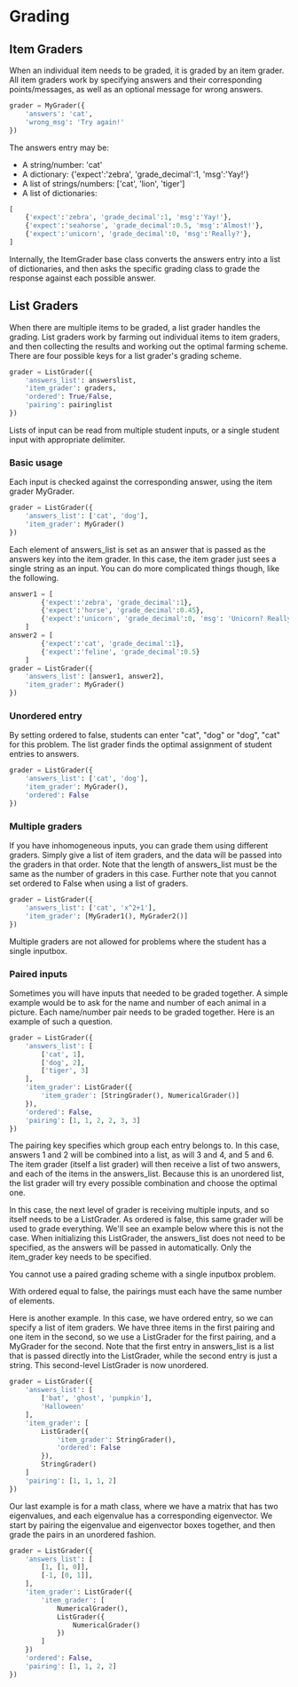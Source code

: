 Grading
=======

Item Graders
------------

When an individual item needs to be graded, it is graded by an item grader. All item graders work by specifying answers and their corresponding points/messages, as well as an optional message for wrong answers.

```python
grader = MyGrader({
    'answers': 'cat',
    'wrong_msg': 'Try again!'
})
```

The answers entry may be:
* A string/number: 'cat'
* A dictionary: {'expect':'zebra', 'grade_decimal':1, 'msg':'Yay!'}
* A list of strings/numbers: ['cat', 'lion', 'tiger']
* A list of dictionaries:
```python
[
    {'expect':'zebra', 'grade_decimal':1, 'msg':'Yay!'},
    {'expect':'seahorse', 'grade_decimal':0.5, 'msg':'Almost!'},
    {'expect':'unicorn', 'grade_decimal':0, 'msg':'Really?'},
]
```

Internally, the ItemGrader base class converts the answers entry into a list of dictionaries, and then asks the specific grading class to grade the response against each possible answer.


List Graders
------------

When there are multiple items to be graded, a list grader handles the grading. List graders work by farming out individual items to item graders, and then collecting the results and working out the optimal farming scheme. There are four possible keys for a list grader's grading scheme.

```python
grader = ListGrader({
    'answers_list': answerslist,
    'item_grader': graders,
    'ordered': True/False,
    'pairing': pairinglist
})
```

Lists of input can be read from multiple student inputs, or a single student input with appropriate delimiter.


### Basic usage

Each input is checked against the corresponding answer, using the item grader MyGrader.

```python
grader = ListGrader({
    'answers_list': ['cat', 'dog'],
    'item_grader': MyGrader()
})
```

Each element of answers_list is set as an answer that is passed as the answers key into the item grader. In this case, the item grader just sees a single string as an input. You can do more complicated things though, like the following.

```python
answer1 = [
        {'expect':'zebra', 'grade_decimal':1},
        {'expect':'horse', 'grade_decimal':0.45},
        {'expect':'unicorn', 'grade_decimal':0, 'msg': 'Unicorn? Really?'}
    ]
answer2 = [
        {'expect':'cat', 'grade_decimal':1},
        {'expect':'feline', 'grade_decimal':0.5}
    ]
grader = ListGrader({
    'answers_list': [answer1, answer2],
    'item_grader': MyGrader()
})
```


### Unordered entry

By setting ordered to false, students can enter "cat", "dog" or "dog", "cat" for this problem. The list grader finds the optimal assignment of student entries to answers.

```python
grader = ListGrader({
    'answers_list': ['cat', 'dog'],
    'item_grader': MyGrader(),
    'ordered': False
})
```


### Multiple graders

If you have inhomogeneous inputs, you can grade them using different graders. Simply give a list of item graders, and the data will be passed into the graders in that order. Note that the length of answers_list must be the same as the number of graders in this case. Further note that you cannot set ordered to False when using a list of graders.

```python
grader = ListGrader({
    'answers_list': ['cat', 'x^2+1'],
    'item_grader': [MyGrader1(), MyGrader2()]
})
```

Multiple graders are not allowed for problems where the student has a single inputbox.


### Paired inputs

Sometimes you will have inputs that needed to be graded together. A simple example would be to ask for the name and number of each animal in a picture. Each name/number pair needs to be graded together. Here is an example of such a question.

```python
grader = ListGrader({
    'answers_list': [
        ['cat', 1],
        ['dog', 2],
        ['tiger', 3]
    ],
    'item_grader': ListGrader({
        'item_grader': [StringGrader(), NumericalGrader()]
    }),
    'ordered': False,
    'pairing': [1, 1, 2, 2, 3, 3]
})
```

The pairing key specifies which group each entry belongs to. In this case, answers 1 and 2 will be combined into a list, as will 3 and 4, and 5 and 6. The item grader (itself a list grader) will then receive a list of two answers, and each of the items in the answers_list. Because this is an unordered list, the list grader will try every possible combination and choose the optimal one.

In this case, the next level of grader is receiving multiple inputs, and so itself needs to be a ListGrader. As ordered is false, this same grader will be used to grade everything. We'll see an example below where this is not the case. When initializing this ListGrader, the answers_list does not need to be specified, as the answers will be passed in automatically. Only the item_grader key needs to be specified.

You cannot use a paired grading scheme with a single inputbox problem.

With ordered equal to false, the pairings must each have the same number of elements.

Here is another example. In this case, we have ordered entry, so we can specify a list of item graders. We have three items in the first pairing and one item in the second, so we use a ListGrader for the first pairing, and a MyGrader for the second. Note that the first entry in answers_list is a list that is passed directly into the ListGrader, while the second entry is just a string. This second-level ListGrader is now unordered.

```python
grader = ListGrader({
    'answers_list': [
        ['bat', 'ghost', 'pumpkin'],
        'Halloween'
    ],
    'item_grader': [
        ListGrader({
            'item_grader': StringGrader(),
            'ordered': False
        }),
        StringGrader()
    ]
    'pairing': [1, 1, 1, 2]
})
```

Our last example is for a math class, where we have a matrix that has two eigenvalues, and each eigenvalue has a corresponding eigenvector. We start by pairing the eigenvalue and eigenvector boxes together, and then grade the pairs in an unordered fashion.

```python
grader = ListGrader({
    'answers_list': [
        [1, [1, 0]],
        [-1, [0, 1]],
    ],
    'item_grader': ListGrader({
        'item_grader': [
            NumericalGrader(),
            ListGrader({
                NumericalGrader()
            })
        ]
    })
    'ordered': False,
    'pairing': [1, 1, 2, 2]
})
```
